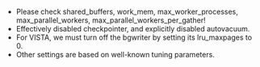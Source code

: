 * Please check shared_buffers, work_mem, max_worker_processes, max_parallel_workers, max_parallel_workers_per_gather!
* Effectively disabled checkpointer, and explicitly disabled autovacuum.
* For VISTA, we must turn off the bgwriter by setting its lru_maxpages to 0.
* Other settings are based on well-known tuning parameters.
